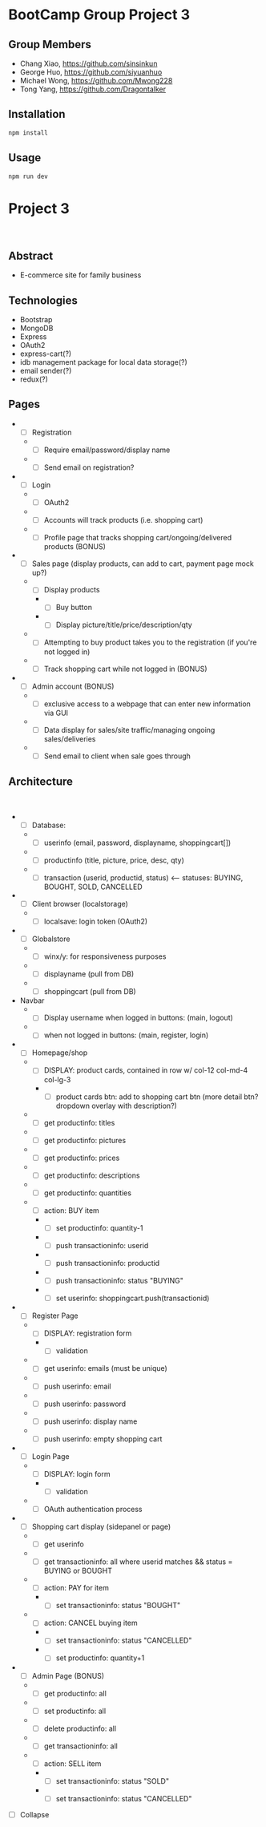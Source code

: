 # BootCamp Group Project 3

## Group Members
* Chang Xiao, https://github.com/sinsinkun
* George Huo, https://github.com/siyuanhuo
* Michael Wong, https://github.com/Mwong228
* Tong Yang, https://github.com/Dragontalker

## Installation
```bash
npm install
```

## Usage
```bash
npm run dev
```

# Project 3
​
## Abstract
* E-commerce site for family business
​
## Technologies
* Bootstrap
* MongoDB
* Express
* OAuth2
​
* express-cart(?)
* idb management package for local data storage(?)
* email sender(?)
* redux(?)
​
## Pages
* -[ ] Registration
  * -[ ] Require email/password/display name
  * -[ ] Send email on registration?
​
* -[ ] Login
  * -[ ] OAuth2
  * -[ ] Accounts will track products (i.e. shopping cart)
  * -[ ] Profile page that tracks shopping cart/ongoing/delivered products (BONUS)
​
* -[ ] Sales page (display products, can add to cart, payment page mock up?)
  * -[ ] Display products
    * -[ ] Buy button
    * -[ ] Display picture/title/price/description/qty
  * -[ ] Attempting to buy product takes you to the registration (if you're not logged in)
  * -[ ] Track shopping cart while not logged in (BONUS)
​
* -[ ] Admin account (BONUS)
  * -[ ] exclusive access to a webpage that can enter new information via GUI
  * -[ ] Data display for sales/site traffic/managing ongoing sales/deliveries
  * -[ ] Send email to client when sale goes through
​
## Architecture
​
* -[ ] Database:
  * -[ ] userinfo (email, password, displayname, shoppingcart[])
  * -[ ] productinfo (title, picture, price, desc, qty)
  * -[ ] transaction (userid, productid, status) <-- statuses: BUYING, BOUGHT, SOLD, CANCELLED
​
* -[ ] Client browser (localstorage)
  * -[ ] localsave: login token (OAuth2)
​
* -[ ] Globalstore
  * -[ ] winx/y: for responsiveness purposes
  * -[ ] displayname (pull from DB)
  * -[ ] shoppingcart (pull from DB)
​
* Navbar
  * -[ ] Display username when logged in buttons: (main, logout)
  * -[ ] when not logged in buttons: (main, register, login)
​
* -[ ] Homepage/shop
  * -[ ] DISPLAY: product cards, contained in row w/ col-12 col-md-4 col-lg-3
    * -[ ] product cards btn: add to shopping cart btn (more detail btn? dropdown overlay with description?)
  * -[ ] get productinfo: titles
  * -[ ] get productinfo: pictures
  * -[ ] get productinfo: prices
  * -[ ] get productinfo: descriptions
  * -[ ] get productinfo: quantities
  * -[ ] action: BUY item
    * -[ ] set productinfo: quantity-1
    * -[ ] push transactioninfo: userid
    * -[ ] push transactioninfo: productid
    * -[ ] push transactioninfo: status "BUYING"
    * -[ ] set userinfo: shoppingcart.push(transactionid)
​
* -[ ] Register Page
  * -[ ] DISPLAY: registration form
    * -[ ] validation
  * -[ ] get userinfo: emails (must be unique)
  * -[ ] push userinfo: email
  * -[ ] push userinfo: password
  * -[ ] push userinfo: display name
  * -[ ] push userinfo: empty shopping cart
​
* -[ ] Login Page
  * -[ ] DISPLAY: login form
    * -[ ] validation
  * -[ ] OAuth authentication process
​
* -[ ] Shopping cart display (sidepanel or page)
  * -[ ] get userinfo
  * -[ ] get transactioninfo: all where userid matches && status = BUYING or BOUGHT
  * -[ ] action: PAY for item
    * -[ ] set transactioninfo: status "BOUGHT"
  * -[ ] action: CANCEL buying item
    * -[ ] set transactioninfo: status "CANCELLED"
    * -[ ] set productinfo: quantity+1
​
* -[ ] Admin Page (BONUS)
  * -[ ] get productinfo: all
  * -[ ] set productinfo: all
  * -[ ] delete productinfo: all
  * -[ ] get transactioninfo: all
  * -[ ] action: SELL item
    * -[ ] set transactioninfo: status "SOLD"
    * -[ ] set transactioninfo: status "CANCELLED"
-[ ] Collapse



